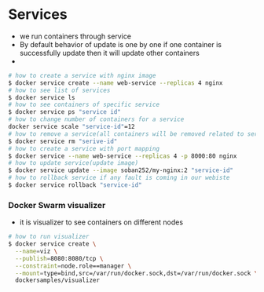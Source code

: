 # Services

- we run containers through service
- By default behavior of update is one by one if one container is successfully update then it will update other containers
- 

```bash
# how to create a service with nginx image
$ docker service create --name web-service --replicas 4 nginx
# how to see list of services
$ docker service ls
# how to see containers of specific service
$ docker service ps "service id"
# how to change number of containers for a service
docker service scale "service-id"=12
# how to remove a service(all containers will be removed related to service)
$ docker service rm "serive-id"
# how to create a service with port mapping
$ docker service --name web-service --replicas 4 -p 8000:80 nginx
# how to update service(update image)
$ docker service update --image soban252/my-nginx:2 "service-id"
# how to rollback service if any fault is coming in our webiste
$ docker service rollback "service-id"

```



### Docker Swarm visualizer

- it is visualizer to see containers on different nodes

```bash
# how to run visualizer
$ docker service create \
  --name=viz \
  --publish=8080:8080/tcp \
  --constraint=node.role==manager \
  --mount=type=bind,src=/var/run/docker.sock,dst=/var/run/docker.sock \
  dockersamples/visualizer
```

